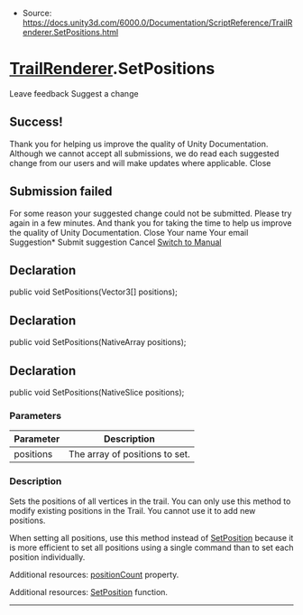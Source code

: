 * Source: https://docs.unity3d.com/6000.0/Documentation/ScriptReference/TrailRenderer.SetPositions.html

#  [TrailRenderer](https://docs.unity3d.com/6000.0/Documentation/ScriptReference/TrailRenderer.html).SetPositions
Leave feedback
Suggest a change
## Success!
Thank you for helping us improve the quality of Unity Documentation. Although we cannot accept all submissions, we do read each suggested change from our users and will make updates where applicable.
Close
## Submission failed
For some reason your suggested change could not be submitted. Please <a>try again</a> in a few minutes. And thank you for taking the time to help us improve the quality of Unity Documentation.
Close
Your name Your email Suggestion* Submit suggestion
Cancel
[Switch to Manual](https://docs.unity3d.com/6000.0/Documentation/Manual/class-TrailRenderer.html "Go to TrailRenderer Component in the Manual")
## Declaration
public void SetPositions(Vector3[] positions); 
## Declaration
public void SetPositions(NativeArray<Vector3> positions); 
## Declaration
public void SetPositions(NativeSlice<Vector3> positions); 
### Parameters
Parameter | Description  
---|---  
positions | The array of positions to set.  
### Description
Sets the positions of all vertices in the trail.
You can only use this method to modify existing positions in the Trail. You cannot use it to add new positions.  
  
When setting all positions, use this method instead of [SetPosition](https://docs.unity3d.com/6000.0/Documentation/ScriptReference/TrailRenderer.SetPosition.html) because it is more efficient to set all positions using a single command than to set each position individually.  
  
Additional resources: [positionCount](https://docs.unity3d.com/6000.0/Documentation/ScriptReference/TrailRenderer-positionCount.html) property.  
  
Additional resources: [SetPosition](https://docs.unity3d.com/6000.0/Documentation/ScriptReference/TrailRenderer.SetPosition.html) function.
* * *
